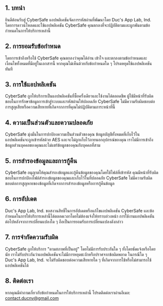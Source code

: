 ## **1. บทนำ**

ยินดีต้อนรับสู่ CyberSafe แอปพลิเคชันจัดการรหัสผ่านที่พัฒนาโดย Duc's App Lab, Ind. โดยการดาวน์โหลดและใช้แอปพลิเคชัน CyberSafe คุณตกลงที่จะปฏิบัติตามและผูกพันตามข้อกำหนดในการให้บริการเหล่านี้

## **2. การยอมรับข้อกำหนด**

โดยการเข้าถึงหรือใช้ CyberSafe คุณตกลงว่าคุณได้อ่าน เข้าใจ และตกลงตามข้อกำหนดและเงื่อนไขทั้งหมดที่มีอยู่ในเอกสารนี้ หากคุณไม่เห็นด้วยกับข้อกำหนดใด ๆ โปรดหยุดใช้แอปพลิเคชันทันที

## **3. การใช้แอปพลิเคชัน**

CyberSafe ถูกให้บริการเป็นแอปพลิเคชันที่ซื้อครั้งเดียวและใช้งานได้ตลอดชีพ ผู้ใช้มีหน้าที่รับผิดชอบในการรักษาข้อมูลการเข้าสู่ระบบและรหัสผ่านให้ปลอดภัย CyberSafe ไม่มีความรับผิดชอบต่อการสูญเสียหรือความเสียหายที่เกิดจากการที่คุณไม่ปฏิบัติตามภาระหน้าที่นี้

## **4. ความเป็นส่วนตัวและความปลอดภัย**

CyberSafe มุ่งมั่นในการปกป้องความเป็นส่วนตัวของคุณ ข้อมูลบัญชีทั้งหมดที่เก็บไว้ในแอปพลิเคชันจะถูกเข้ารหัสด้วย AES และจะไม่ถูกเก็บไว้ภายนอกอุปกรณ์ของคุณ เราไม่มีการเข้าถึงข้อมูลส่วนบุคคลของคุณและไม่แชร์ข้อมูลของคุณกับบุคคลที่สาม

## **5. การสำรองข้อมูลและการกู้คืน**

CyberSafe อนุญาตให้คุณสำรองข้อมูลและกู้คืนข้อมูลของคุณโดยใช้ไฟล์ที่เข้ารหัส คุณมีหน้าที่รับผิดชอบในการปกป้องไฟล์สำรองข้อมูลของคุณและเก็บไว้ในที่ปลอดภัย CyberSafe ไม่มีความรับผิดชอบต่อการสูญหายของข้อมูลที่เกิดจากการสำรองข้อมูลหรือการกู้คืนข้อมูล

## **6. การอัปเดต**

Duc's App Lab, Ind. ขอสงวนสิทธิ์ในการอัปเดตหรือแก้ไขแอปพลิเคชัน CyberSafe และข้อกำหนดในการให้บริการเหล่านี้ได้ตลอดเวลาโดยไม่ต้องแจ้งให้ทราบล่วงหน้า การใช้งานแอปพลิเคชันต่อไปหลังจากการเปลี่ยนแปลงใด ๆ ถือเป็นการยอมรับการเปลี่ยนแปลงดังกล่าว

## **7. การจำกัดความรับผิด**

CyberSafe ถูกให้บริการ "ตามสภาพที่เป็นอยู่" โดยไม่มีการรับประกันใด ๆ ทั้งโดยชัดแจ้งหรือโดยนัย เราไม่รับประกันว่าแอปพลิเคชันจะไม่มีการหยุดชะงักหรือปราศจากข้อผิดพลาด ในกรณีใด ๆ Duc's App Lab, Ind. จะไม่รับผิดชอบต่อความเสียหายใด ๆ ที่เกิดจากการใช้หรือไม่สามารถใช้แอปพลิเคชันได้

## **8. ติดต่อเรา**

หากคุณมีคำถามเกี่ยวกับข้อกำหนดในการให้บริการเหล่านี้ โปรดติดต่อเราผ่านอีเมล: [contact.ducnv@gmail.com]()
